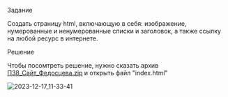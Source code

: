Задание

Создать страницу html, включающую в себя: изображение, нумерованные и ненумерованные списки и заголовок, а также ссылку на любой ресурс в интернете.

Решение 

Чтобы посомтреть решение, нужно сказать архив [ПЗ8_Сайт_Федосцева.zip](https://github.com/fedostseva/Primery-rabot-/files/13695385/8_._.zip) и открыть файл "index.html"

![2023-12-17_11-33-41](https://github.com/fedostseva/Primery-rabot-/assets/153892255/d16a8501-901e-493c-96d0-099837c7441b)

